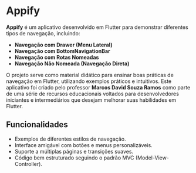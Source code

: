# Appify

**Appify** é um aplicativo desenvolvido em Flutter para demonstrar diferentes tipos de navegação, incluindo:

- **Navegação com Drawer (Menu Lateral)**
- **Navegação com BottomNavigationBar**
- **Navegação com Rotas Nomeadas**
- **Navegação Não Nomeada (Navegação Direta)**

O projeto serve como material didático para ensinar boas práticas de navegação em Flutter, utilizando exemplos práticos e intuitivos. Este aplicativo foi criado pelo professor **Marcos David Souza Ramos** como parte de uma série de recursos educacionais voltados para desenvolvedores iniciantes e intermediários que desejam melhorar suas habilidades em Flutter.

## Funcionalidades

- Exemplos de diferentes estilos de navegação.
- Interface amigável com botões e menus personalizáveis.
- Suporte a múltiplas páginas e transições suaves.
- Código bem estruturado seguindo o padrão MVC (Model-View-Controller).
